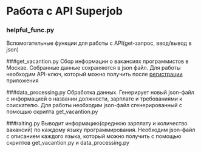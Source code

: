 # Работа с API Superjob
### helpful_func.py 
Вспомогательные функции для работы с API(get-запрос, ввод/вывод в json)

###get_vacantion.py
Сбор информации о вакансиях программистов в Москве. Собранные данные сохраняются в json файл. Для работы необходим API-ключ, 
который можно получить после [регистрации](https://api.superjob.ru/register/) приложения

###data_processing.py
Обработка данных. Генерирует новый json-файл с информацией о названии должности, зарплате и требованиями к соискателю.
Для работы необходим json-файл сгенерированный с помощью скрипта get_vacantion.py

###raiting.py
Выводит информацию(среднюю зарплату и количество вакансий) по каждому языку программирования. Необходим json-файл с описанием каждого языка, 
который можно получить с помощью скриптов get_vacantion.py и data_processing.py
